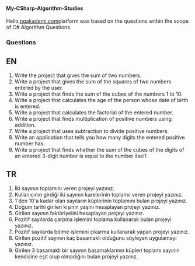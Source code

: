 #### My-CSharp-Algorithm-Studies

Hello,[ngakademi.com](https://ngakademi.com//courses//adan-zye-temel-c-programlama-egitimi//)platform was based on the questions within the scope of C# Algorithm Questions.

### Questions

## EN
1. Write the project that gives the sum of two numbers.<br>
2. Write a project that gives the sum of the squares of two numbers entered by the user.
3. Write a project that finds the sum of the cubes of the numbers 1 to 10.
4. Write a project that calculates the age of the person whose date of birth is entered.
5. Write a project that calculates the factorial of the entered number.
6. Write a project that finds multiplication of positive numbers using addition.
7. Write a project that uses subtraction to divide positive numbers.
8. Write an application that tells you how many digits the entered positive number has.
9. Write a project that finds whether the sum of the cubes of the digits of an entered 3-digit number is equal to the number itself.


## TR
1. İki sayının toplamını veren projeyi yazınız.<br>
2. Kullanıcının girdiği iki sayının karelerinin toplamıı veren projeyi yazınız.
3. 1'den 10'a kadar olan sayıların küplerinin toplamını bulan projeyi yazınız.
4. Doğum tarihi girilen kişinin yaşını hesaplayan projeyi yazınız.
5. Girilen sayının faktöriyelini hesaplayan projeyi yazınız.
6. Pozitif sayılarda çarpma işlemini toplama kullanarak bulan projeyi yazınız.
7. Pozitif sayılarda bölme işlemini çıkarma kullanarak yapan projeyi yazınız.
8. Girilen pozitif sayının kaç basamaklı olduğunu söyleyen uygulamayı yazınız.
9. Girilen 3 basamaklı bir sayının basamaklarının küpleri toplamı sayının kendisine eşit olup olmadığını bulan projeyi yazınız.
